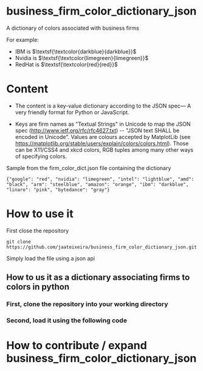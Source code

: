 # business_firm_color_dictionary_json
A dictionary of colors associated with business firms

For example: 
* IBM is $\textsf{\textcolor{darkblue}{darkblue}}$
* Nvidia is $\textsf{\textcolor{limegreen}{limegreen}}$
* RedHat is $\textsf{\textcolor{red}{red}}$


# Content 

- The content is a key-value dictionary according to the JSON spec— A very friendly format for Python or JavaScript. 

- Keys are firm names as "Textual Strings" in Unicode to map the JSON spec (http://www.ietf.org/rfc/rfc4627.txt) -- "JSON text SHALL be encoded in Unicode". 
Values are colours accepted by MatplotLib (see https://matplotlib.org/stable/users/explain/colors/colors.html). Those can be X11/CSS4 and xkcd colors, RGB tuples among many other ways of specifying colors. 

Sample from the firm_color_dict.json file containing the dictionary 
```
{"google": "red", "nvidia": "limegreen", "intel": "lightblue", "amd": "black", "arm": "steelblue", "amazon": "orange", "ibm": "darkblue", "linaro": "pink", "bytedance": "gray"} 
```

# How to use it

First close the repository 
```
git clone https://github.com/jaateixeira/business_firm_color_dictionary_json.git
```
Simply load the file using a json api 

## How to us it as a dictionary associating firms to colors in python 



### First, clone the repository into your working directory 

### Second, load it using the following code 


# How to contribute / expand business_firm_color_dictionary_json


